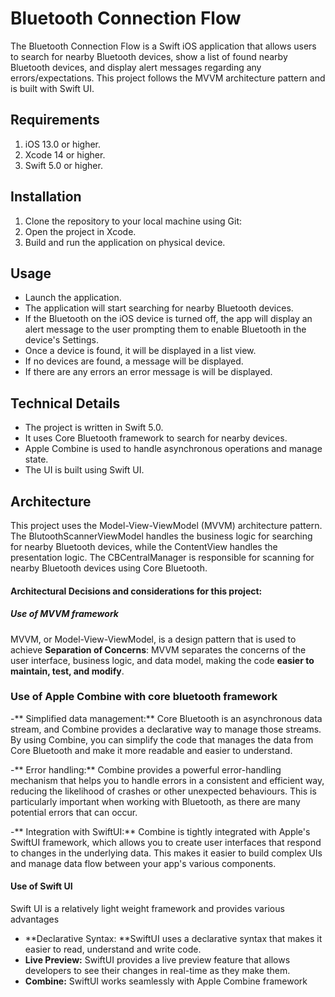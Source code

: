 # Bluetooth Connection Flow
The Bluetooth Connection Flow is a Swift iOS application that allows users to search for nearby Bluetooth devices, show a list of found nearby Bluetooth devices, and display alert messages regarding any errors/expectations. This project follows the MVVM architecture pattern and is built with Swift UI.

## Requirements
1. iOS 13.0 or higher.
2. Xcode 14 or higher.
3. Swift 5.0 or higher.

## Installation
1. Clone the repository to your local machine using Git:
2. Open the project in Xcode.
3. Build and run the application on physical device.

## Usage

- Launch the application.
- The application will start searching for nearby Bluetooth devices.
- If the Bluetooth on the iOS device is turned off, the app will display an alert message to the user prompting them to enable Bluetooth in the device's Settings.
- Once a device is found, it will be displayed in a list view.
- If no devices are found, a message will be displayed.
- If there are any errors an error message is will be displayed.



## Technical Details
- The project is written in Swift 5.0.
- It uses Core Bluetooth framework to search for nearby devices.
- Apple Combine is used to handle asynchronous operations and manage state.
- The UI is built using Swift UI.


## Architecture

This project uses the Model-View-ViewModel (MVVM) architecture pattern. The BlutoothScannerViewModel handles the business logic for searching for nearby Bluetooth devices, while the ContentView handles the presentation logic. The CBCentralManager is responsible for scanning for nearby Bluetooth devices using Core Bluetooth.

#### Architectural Decisions and considerations for this project:

##### Use of MVVM framework 
MVVM, or Model-View-ViewModel, is a design pattern that is  used to achieve **Separation of Concerns**: MVVM separates the concerns of the user interface, business logic, and data model, making the code **easier to maintain, test, and modify**.

### Use of Apple Combine with core bluetooth framework 

-** Simplified data management:** Core Bluetooth is an asynchronous data stream, and Combine provides a declarative way to manage those streams. By using Combine, you can simplify the code that manages the data from Core Bluetooth and make it more readable and easier to understand.

-** Error handling:** Combine provides a powerful error-handling mechanism that helps you to handle errors in a consistent and efficient way, reducing the likelihood of crashes or other unexpected behaviours. This is particularly important when working with Bluetooth, as there are many potential errors that can occur.

-** Integration with SwiftUI:** Combine is tightly integrated with Apple's SwiftUI framework, which allows you to create user interfaces that respond to changes in the underlying data. This makes it easier to build complex UIs and manage data flow between your app's various components.


####  Use of Swift UI 
Swift UI is a relatively light weight framework and provides various advantages 
- **Declarative Syntax: **SwiftUI uses a declarative syntax that makes it easier to read, understand and write code. 
- **Live Preview:** SwiftUI provides a live preview feature that allows developers to see their changes in real-time as they make them.
- **Combine:** SwiftUI works seamlessly with Apple Combine framework
